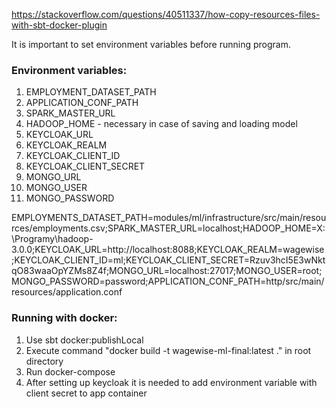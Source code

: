 https://stackoverflow.com/questions/40511337/how-copy-resources-files-with-sbt-docker-plugin

It is important to set environment variables before running program.

### Environment variables:
1. EMPLOYMENT_DATASET_PATH
2. APPLICATION_CONF_PATH
3. SPARK_MASTER_URL
4. HADOOP_HOME - necessary in case of saving and loading model
5. KEYCLOAK_URL
6. KEYCLOAK_REALM
7. KEYCLOAK_CLIENT_ID
8. KEYCLOAK_CLIENT_SECRET
9. MONGO_URL
10. MONGO_USER
11. MONGO_PASSWORD

EMPLOYMENTS_DATASET_PATH=modules/ml/infrastructure/src/main/resources/employments.csv;SPARK_MASTER_URL=localhost;HADOOP_HOME=X:\Programy\hadoop-3.0.0;KEYCLOAK_URL=http://localhost:8088;KEYCLOAK_REALM=wagewise;KEYCLOAK_CLIENT_ID=ml;KEYCLOAK_CLIENT_SECRET=Rzuv3hcI5E3wNktqO83waaOpYZMs8Z4f;MONGO_URL=localhost:27017;MONGO_USER=root;MONGO_PASSWORD=password;APPLICATION_CONF_PATH=http/src/main/resources/application.conf
### Running with docker:
1. Use sbt docker:publishLocal
2. Execute command "docker build -t wagewise-ml-final:latest ." in root directory
3. Run docker-compose
4. After setting up keycloak it is needed to add environment variable with client secret to app container
